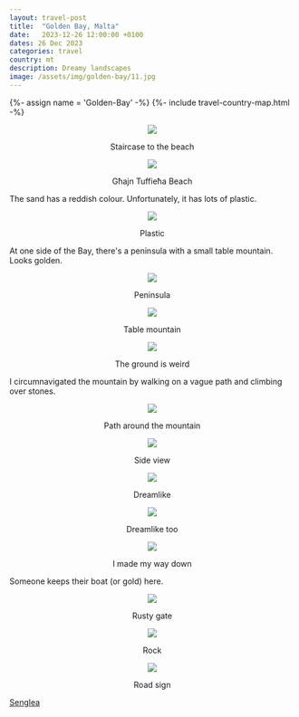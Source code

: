 ```yaml
---
layout: travel-post
title:  "Golden Bay, Malta"
date:   2023-12-26 12:00:00 +0100
dates: 26 Dec 2023
categories: travel
country: mt
description: Dreamy landscapes
image: /assets/img/golden-bay/11.jpg
---
```

{%- assign name = 'Golden-Bay' -%}
{%- include travel-country-map.html -%}


<center>
    <img src="{{site.baseurl}}/assets/img/golden-bay/1.jpg" />
    <p class="image-label">Staircase to the beach</p>
</center>

<center>
    <img src="{{site.baseurl}}/assets/img/golden-bay/2.jpg" />
    <p class="image-label">Għajn Tuffieħa Beach</p>
</center>

The sand has a reddish colour. Unfortunately, it has lots of plastic.
<center>
    <img src="{{site.baseurl}}/assets/img/golden-bay/3.jpg" />
    <p class="image-label">Plastic</p>
</center>

At one side of the Bay, there's a peninsula with a small table mountain. Looks golden.
<center>
    <img src="{{site.baseurl}}/assets/img/golden-bay/6.jpg" />
    <p class="image-label">Peninsula</p>
</center>

<center>
    <img src="{{site.baseurl}}/assets/img/golden-bay/7.jpg" />
    <p class="image-label">Table mountain</p>
</center>

<center>
    <img src="{{site.baseurl}}/assets/img/golden-bay/8.jpg" />
    <p class="image-label">The ground is weird</p>
</center>

I circumnavigated the mountain by walking on a vague path and climbing over stones.
<center>
    <img src="{{site.baseurl}}/assets/img/golden-bay/9.jpg" />
    <p class="image-label">Path around the mountain</p>
</center>

<center>
    <img src="{{site.baseurl}}/assets/img/golden-bay/10.jpg" />
    <p class="image-label">Side view</p>
</center>

<center>
    <img src="{{site.baseurl}}/assets/img/golden-bay/11.jpg" />
    <p class="image-label">Dreamlike</p>
</center>

<center>
    <img src="{{site.baseurl}}/assets/img/golden-bay/12.jpg" />
    <p class="image-label">Dreamlike too</p>
</center>

<center>
    <img src="{{site.baseurl}}/assets/img/golden-bay/13.jpg" />
    <p class="image-label">I made my way down</p>
</center>

Someone keeps their boat (or gold) here.
<center>
    <img src="{{site.baseurl}}/assets/img/golden-bay/14.jpg" />
    <p class="image-label">Rusty gate</p>
</center>

<center>
    <img src="{{site.baseurl}}/assets/img/golden-bay/15.jpg" />
    <p class="image-label">Rock</p>
</center>

<center>
    <img src="{{site.baseurl}}/assets/img/golden-bay/16.jpg" />
    <p class="image-label">Road sign</p>
</center>

<a class="prev" href="/travel/2023/senglea">
    Senglea
</a>
